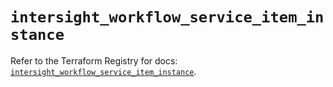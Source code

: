 # `intersight_workflow_service_item_instance`

Refer to the Terraform Registry for docs: [`intersight_workflow_service_item_instance`](https://registry.terraform.io/providers/ciscodevnet/intersight/1.0.71/docs/resources/workflow_service_item_instance).
